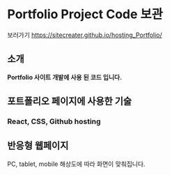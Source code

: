 # Portfolio Project Code 보관

보러가기
https://sitecreater.github.io/hosting_Portfolio/

## 소개
**Portfolio 사이트 개발에 사용 된 코드 입니다.**

## 포트폴리오 페이지에 사용한 기술
### React, CSS, Github hosting

## 반응형 웹페이지
PC, tablet, mobile 해상도에 따라 화면이 맞춰집니다.
